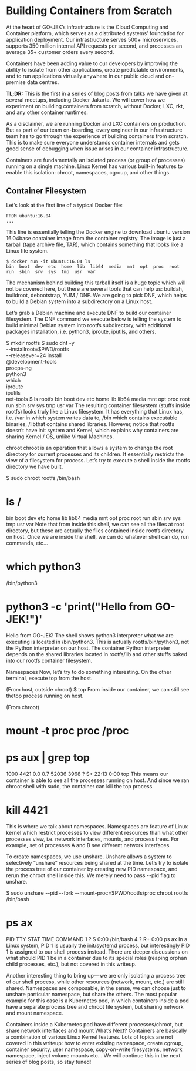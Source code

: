 # Building Containers from Scratch

At the heart of GO-JEK’s infrastructure is the Cloud Computing and Container platform, which serves as a distributed systems’ foundation for application deployment. Our infrastructure serves 500+ microservices, supports 350 million internal API requests per second, and processes an average 35+ customer orders every second.

Containers have been adding value to our developers by improving the ability to isolate from other applications, create predictable environments, and to run applications virtually anywhere in our public cloud and on-premise data centres.

**TL;DR:** This is the first in a series of blog posts from talks we have given at several meetups, including Docker Jakarta. We will cover how we experiment on building containers from scratch, without Docker, LXC, rkt, and any other container runtimes.

As a disclaimer, we are running Docker and LXC containers on production. But as part of our team on-boarding, every engineer in our infrastructure team has to go through the experience of building containers from scratch. This is to make sure everyone understands container internals and gets good sense of debugging when issue arises in our container infrastructure.

Containers are fundamentally an isolated process (or group of processes) running on a single machine. Linux Kernel has various built-in features to enable this isolation: chroot, namespaces, cgroup, and other things.

## Container Filesystem

Let’s look at the first line of a typical Docker file:

```
FROM ubuntu:16.04
...
```

This line is essentially telling the Docker engine to download ubuntu version 16.04base container image from the container registry. The image is just a tarball (tape archive file, TAR), which contains something that looks like a Linux file system.

```
$ docker run -it ubuntu:16.04 ls
bin  boot  dev  etc  home  lib  lib64  media  mnt  opt  proc  root  run  sbin  srv  sys  tmp  usr  var
```

The mechanism behind building this tarball itself is a huge topic which will not be covered here, but there are several tools that can help us: buildah, buildroot, debootstrap, YUM / DNF. We are going to pick DNF, which helps to build a Debian system into a subdirectory on a Linux host.

Let’s grab a Debian machine and execute DNF to build our container filesystem. The DNF command we execute below is telling the system to build minimal Debian system into rootfs subdirectory, with additional packages installation, i.e. python3, iproute, iputils, and others.

$ mkdir rootfs
$ sudo dnf -y \
  --installroot=$PWD/rootfs \
  --releasever=24 install \
  @development-tools \
  procps-ng \
  python3 \
  which \
  iproute \
  iputils \
  net-tools
$ ls rootfs
bin  boot  dev  etc  home  lib  lib64  media  mnt  opt  proc  root  run  sbin  srv  sys  tmp  usr  var
The resulting container filesystem (stuffs inside rootfs) looks truly like a Linux filesystem. It has everything that Linux has, i.e. /var in which system writes data to, /bin which contains executable binaries, /libthat contains shared libraries. However, notice that rootfs doesn’t have init system and Kernel, which explains why containers are sharing Kernel / OS, unlike Virtual Machines.

chroot
chroot is an operation that allows a system to change the root directory for current processes and its children. It essentially restricts the view of a filesystem for process. Let’s try to execute a shell inside the rootfs directory we have built.

$ sudo chroot rootfs /bin/bash
# ls /
bin  boot  dev  etc  home  lib  lib64  media  mnt  opt  proc  root  run  sbin  srv  sys  tmp  usr  var
Note that from inside this shell, we can see all the files at root directory, but these are actually the files contained inside rootfs directory on host. Once we are inside the shell, we can do whatever shell can do, run commands, etc...

# which python3
/bin/python3
# python3 -c 'print("Hello from GO-JEK!")'
Hello from GO-JEK!
The shell shows python3 interpreter what we are executing is located in /bin/python3. This is actually rootfs/bin/python3, not the Python interpreter on our host. The container Python interpreter depends on the shared libraries located in rootfs/lib and other stuffs baked into our rootfs container filesystem.

Namespaces
Now, let’s try to do something interesting. On the other terminal, execute top from the host.

(From host, outside chroot)
$ top
From inside our container, we can still see thetop process running on host.

(From chroot)
# mount -t proc proc /proc
# ps aux | grep top
1000      4421  0.0  0.7  52036  3968 ?        S+   22:13   0:00 top
This means our container is able to see all the processes running on host. And since we ran chroot shell with sudo, the container can kill the top process.

# kill 4421
This is where we talk about namespaces. Namespaces are feature of Linux kernel which restrict processes to view different resources than what other processes view, i.e. network interfaces, mounts, and process trees. For example, set of processes A and B see different network interfaces.

To create namespaces, we use unshare. Unshare allows a system to selectively “unshare” resources being shared at the time. Let’s try to isolate the process tree of our container by creating new PID namespace, and rerun the chroot shell inside this. We merely need to pass --pid flag to unshare.

$ sudo unshare --pid --fork --mount-proc=$PWD/rootfs/proc chroot rootfs /bin/bash
# ps ax
  PID TTY      STAT   TIME COMMAND
    1 ?        S      0:00 /bin/bash
    4 ?        R+     0:00 ps ax
In a Linux system, PID 1 is usually the init/systemd process, but interestingly PID 1 is assigned to our shell process instead. There are deeper discussions on what should PID 1 be in a container due to its special roles (reaping orphan child processes, etc.), but not covered in this writeup.

Another interesting thing to bring up — we are only isolating a process tree of our shell process, while other resources (network, mount, etc.) are still shared. Namespaces are composable, in the sense, we can choose just to unshare particular namespace, but share the others. The most popular example for this case is a Kubernetes pod, in which containers inside a pod have a separate process tree and chroot file system, but sharing network and mount namespace.


Containers inside a Kubernetes pod have different processes/chroot, but share network interfaces and mount
What’s Next?
Containers are basically a combination of various Linux Kernel features. Lots of topics are not covered in this writeup: how to enter existing namespace, create cgroup, container security, user namespace, copy-on-write filesystems, network namespace, inject volume mounts etc… We will continue this in the next series of blog posts, so stay tuned!
